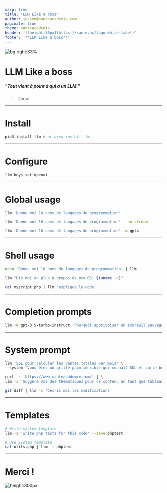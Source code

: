 ```yaml
---
marp: true
title: 'LLM Like a boss'
author: jessym@santeacademie.com
paginate: true
theme: santeacademie
header: '![height:30px](https://sante.ac/logo-white-label)'
footer: '**LLM Like a boss**'
---
```

<!-- _paginate: skip -->
<!-- _footer: '' -->
<!-- _class: invert top -->

![bg right:33%](https://images.pexels.com/photos/3009205/pexels-photo-3009205.jpeg)

# LLM Like a boss

##### "Tout vient à point à qui a un LLM."

> Daoui

---
# Install
<!-- _class: invert top amber -->

```bash
pip3 install llm # or brew install llm
```

--- 

# Configure
<!-- _class: invert top teal -->
```bash
llm keys set openai
```

---
# Global usage
<!-- _class: invert top slate -->
```bash
llm 'Donne moi 10 noms de langages de programmation'
```
```bash
llm 'Donne moi 10 noms de langages de programmation' --no-stream
```
```bash
llm 'Donne moi 10 noms de langages de programmation' -m gpt4
```

---
<!-- _class: invert top pink -->
# Shell usage
```bash
echo 'Donne moi 10 noms de langages de programmation' | llm
```
```bash
llm "Dis moi en plus à propos de mon OS: $(uname -a)"
```
```bash
cat myscript.php | llm 'explique le code'
```

---

# Completion prompts
<!-- _class: invert top amber -->
```bash
llm -m gpt-3.5-turbo-instruct 'Pourquoi apprivoiser un écureuil sauvage:'
```

---


# System prompt
<!-- _class: invert top teal -->

```bash
llm 'SQL pour calculer les ventes totales par mois' \
--system 'Vous êtes un grille-pain sensible qui connaît SQL et parle beaucoup de tartines'
```

```bash
curl -s 'https://www.santeacademie.com/' | \
llm -s 'Suggère moi des thématiques pour ce contenu en tant que tableau JSON'
```

```bash
git diff | llm -s 'Décris moi les modifications'
```

---

# Templates
<!-- _class: invert top slate -->
```bash
# Write system template
llm -s 'write php tests for this code' --save phptest

# Use system template
cat utils.php | llm -t phptest
```

---
<!-- _class: invert flat pink center -->
<!-- _footer: '' -->
<!-- _paginate: 'skip' -->
<style scoped>section{text-align:center;}</style>
# Merci !

![height:300px](https://i.imgur.com/CVAWdaB.gif)
